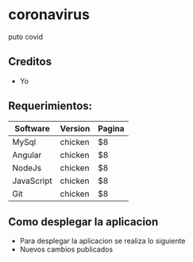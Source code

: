 # coronavirus
puto covid
## Creditos
- Yo
## Requerimientos:
| Software     | Version    | Pagina |
| --------|---------|-------|
| MySql | chicken | $8    |
| Angular | chicken | $8    |
| NodeJs | chicken | $8    |
| JavaScript | chicken | $8    |
| Git | chicken | $8    |

## Como desplegar la aplicacion
 - Para desplegar la aplicacion se realiza lo siguiente
 - Nuevos cambios publicados